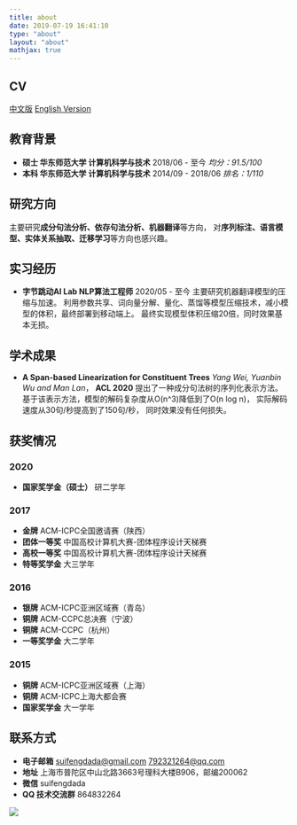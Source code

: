 ```yaml
---
title: about
date: 2019-07-19 16:41:10
type: "about"
layout: "about"
mathjax: true
---
```



## CV
[中文版](/medias/files/cv-zh.pdf)
[English Version](/medias/files/cv-en.pdf)

## 教育背景
* <b>硕士 华东师范大学 计算机科学与技术</b>
2018/06 - 至今
 *均分：91.5/100*
* <b>本科 华东师范大学 计算机科学与技术</b>
2014/09 - 2018/06
 *排名：1/110*

## 研究方向
主要研究**成分句法分析、依存句法分析、机器翻译**等方向，
对**序列标注、语言模型、实体关系抽取、迁移学习**等方向也感兴趣。

## 实习经历
* <b>字节跳动AI Lab NLP算法工程师</b>
2020/05 - 至今
主要研究机器翻译模型的压缩与加速。
利用参数共享、词向量分解、量化、蒸馏等模型压缩技术，减小模型的体积，最终部署到移动端上。
最终实现模型体积压缩20倍，同时效果基本无损。

## 学术成果
* **A Span-based Linearization for Constituent Trees**
 *Yang Wei, Yuanbin Wu and Man Lan*， **ACL 2020**
提出了一种成分句法树的序列化表示方法。
基于该表示方法，模型的解码复杂度从O(n^3)降低到了O(n log n)，
实际解码速度从30句/秒提高到了150句/秒，
同时效果没有任何损失。

## 获奖情况
### 2020
* <b>国家奖学金（硕士）</b>
研二学年

### 2017
* <b>金牌</b>
ACM-ICPC全国邀请赛（陕西）
* <b>团体一等奖</b>
中国高校计算机大赛-团体程序设计天梯赛
* <b>高校一等奖</b>
中国高校计算机大赛-团体程序设计天梯赛
* <b>特等奖学金</b>
大三学年

### 2016
* <b>银牌</b>
ACM-ICPC亚洲区域赛（青岛）
* <b>铜牌</b>
ACM-CCPC总决赛（宁波）
* <b>铜牌</b>
ACM-CCPC（杭州）
* <b>一等奖学金</b>
大二学年

### 2015
* <b>铜牌</b>
ACM-ICPC亚洲区域赛（上海）
* <b>铜牌</b>
ACM-ICPC上海大都会赛
* <b>国家奖学金</b>
大一学年

## 联系方式
* <b>电子邮箱</b>
suifengdada@gmail.com
792321264@qq.com
* <b>地址</b>
上海市普陀区中山北路3663号理科大楼B906，邮编200062
* <b>微信</b>
suifengdada
* <b>QQ 技术交流群</b>
864832264

![](/medias/contact.jpg)